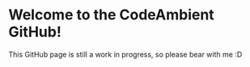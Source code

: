 # Welcome to the CodeAmbient GitHub!
This GitHub page is still a work in progress, so please bear with me :D
